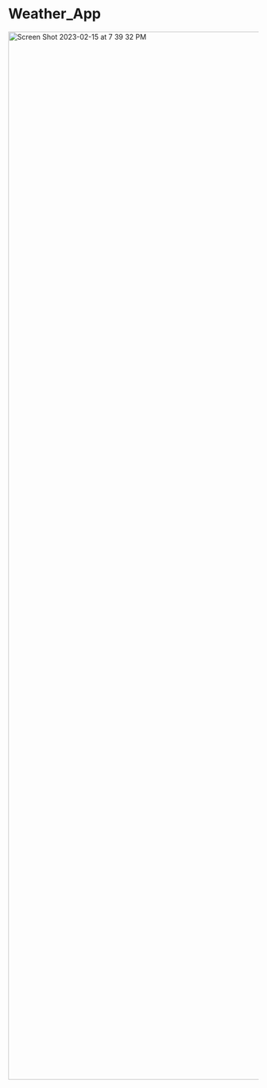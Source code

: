 # Weather_App
<img width="2110" alt="Screen Shot 2023-02-15 at 7 39 32 PM" src="https://user-images.githubusercontent.com/63207127/219123272-252a8958-6022-40e9-9037-005412c25f4a.png">
